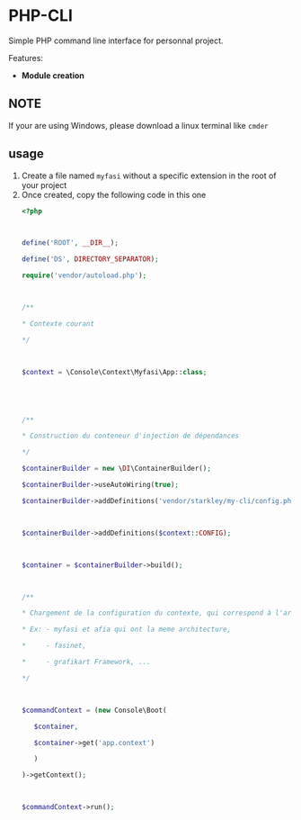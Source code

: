 # PHP-CLI

Simple PHP command line interface for personnal project.

Features:

- **Module creation**

## NOTE 

If your are using Windows, please download a linux terminal like `cmder`

## usage

1. Create a file named `myfasi` without a specific extension in the root of your project 
2. Once created, copy the following code in this one
    ```php
    <?php  

   

   define('ROOT', __DIR__);

   define('DS', DIRECTORY_SEPARATOR);

   require('vendor/autoload.php');

   

   /**

    * Contexte courant

    */

   

    $context = \Console\Context\Myfasi\App::class;

   

   

   /**

    * Construction du conteneur d'injection de dépendances

    */

   $containerBuilder = new \DI\ContainerBuilder();

   $containerBuilder->useAutoWiring(true);

   $containerBuilder->addDefinitions('vendor/starkley/my-cli/config.php'); 

   

   $containerBuilder->addDefinitions($context::CONFIG);

   

   $container = $containerBuilder->build();

   

   /**

    * Chargement de la configuration du contexte, qui correspond à l'architecture utilisée

    * Ex: - myfasi et afia qui ont la meme architecture,

    *     - fasinet,

    *     - grafikart Framework, ...

    */

   

   $commandContext = (new Console\Boot(

       $container,

       $container->get('app.context')

       )

   )->getContext();

   

   $commandContext->run();
    ```